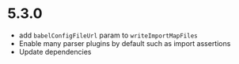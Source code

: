 # 5.3.0

- add `babelConfigFileUrl` param to `writeImportMapFiles`
- Enable many parser plugins by default such as import assertions
- Update dependencies

